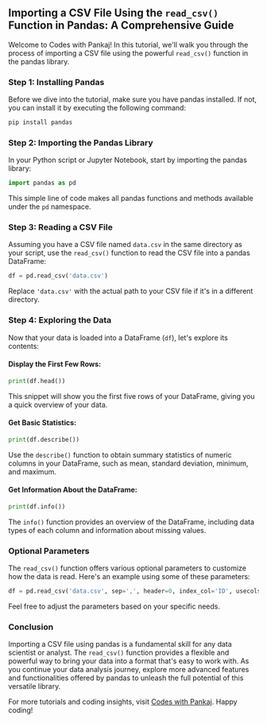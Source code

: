 ## Importing a CSV File Using the `read_csv()` Function in Pandas: A Comprehensive Guide

Welcome to Codes with Pankaj! In this tutorial, we'll walk you through the process of importing a CSV file using the powerful `read_csv()` function in the pandas library.

### Step 1: Installing Pandas

Before we dive into the tutorial, make sure you have pandas installed. If not, you can install it by executing the following command:

```bash
pip install pandas
```

### Step 2: Importing the Pandas Library

In your Python script or Jupyter Notebook, start by importing the pandas library:

```python
import pandas as pd
```

This simple line of code makes all pandas functions and methods available under the `pd` namespace.

### Step 3: Reading a CSV File

Assuming you have a CSV file named `data.csv` in the same directory as your script, use the `read_csv()` function to read the CSV file into a pandas DataFrame:

```python
df = pd.read_csv('data.csv')
```

Replace `'data.csv'` with the actual path to your CSV file if it's in a different directory.

### Step 4: Exploring the Data

Now that your data is loaded into a DataFrame (`df`), let's explore its contents:

#### Display the First Few Rows:

```python
print(df.head())
```

This snippet will show you the first five rows of your DataFrame, giving you a quick overview of your data.

#### Get Basic Statistics:

```python
print(df.describe())
```

Use the `describe()` function to obtain summary statistics of numeric columns in your DataFrame, such as mean, standard deviation, minimum, and maximum.

#### Get Information About the DataFrame:

```python
print(df.info())
```

The `info()` function provides an overview of the DataFrame, including data types of each column and information about missing values.

### Optional Parameters

The `read_csv()` function offers various optional parameters to customize how the data is read. Here's an example using some of these parameters:

```python
df = pd.read_csv('data.csv', sep=',', header=0, index_col='ID', usecols=['ID', 'Name', 'Age'], dtype={'Age': int})
```

Feel free to adjust the parameters based on your specific needs.

### Conclusion

Importing a CSV file using pandas is a fundamental skill for any data scientist or analyst. The `read_csv()` function provides a flexible and powerful way to bring your data into a format that's easy to work with. As you continue your data analysis journey, explore more advanced features and functionalities offered by pandas to unleash the full potential of this versatile library.

For more tutorials and coding insights, visit [Codes with Pankaj](https://www.codeswithpankaj.com). Happy coding!
